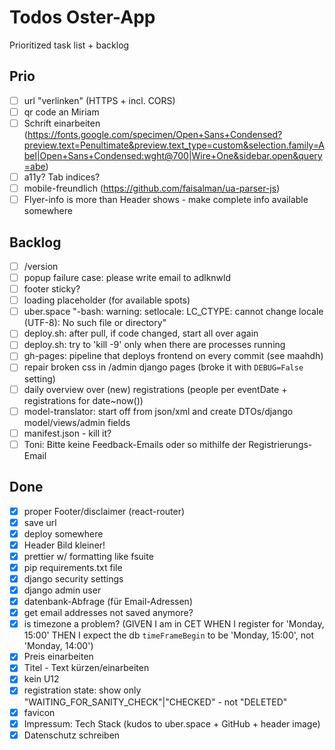 # Todos Oster-App

Prioritized task list + backlog

## Prio

* [ ] url "verlinken" (HTTPS + incl. CORS)
* [ ] qr code an Miriam
* [ ] Schrift einarbeiten (https://fonts.google.com/specimen/Open+Sans+Condensed?preview.text=Penultimate&preview.text_type=custom&selection.family=Abel|Open+Sans+Condensed:wght@700|Wire+One&sidebar.open&query=abe)
* [ ] a11y? Tab indices?
* [ ] mobile-freundlich (https://github.com/faisalman/ua-parser-js)
* [ ] Flyer-info is more than Header shows - make complete info available somewhere

## Backlog

* [ ] /version
* [ ] popup failure case: please write email to adlknwld
* [ ] footer sticky?
* [ ] loading placeholder (for available spots)
* [ ] uber.space "-bash: warning: setlocale: LC_CTYPE: cannot change locale (UTF-8): No such file or directory"
* [ ] deploy.sh: after pull, if code changed, start all over again
* [ ] deploy.sh: try to 'kill -9' only when there are processes running
* [ ] gh-pages: pipeline that deploys frontend on every commit (see maahdh)
* [ ] repair broken css in /admin django pages (broke it with `DEBUG=False` setting)
* [ ] daily overview over (new) registrations (people per eventDate + registrations for date~now())
* [ ] model-translator: start off from json/xml and create DTOs/django model/views/admin fields
* [ ] manifest.json - kill it?
* [ ] Toni: Bitte keine Feedback-Emails oder so mithilfe der Registrierungs-Email

## Done

* [x] proper Footer/disclaimer (react-router)
* [x] save url
* [x] deploy somewhere
* [x] Header Bild kleiner!
* [x] prettier w/ formatting like fsuite
* [x] pip requirements.txt file
* [x] django security settings
* [x] django admin user
* [x] datenbank-Abfrage (für Email-Adressen)
* [x] get email addresses not saved anymore?
* [x] is timezone a problem? (GIVEN I am in CET WHEN I register for 'Monday, 15:00' THEN I expect the db `timeFrameBegin` to be 'Monday, 15:00', not 'Monday, 14:00')
* [x] Preis einarbeiten
* [x] Titel - Text kürzen/einarbeiten
* [x] kein U12
* [x] registration state: show only "WAITING_FOR_SANITY_CHECK"|"CHECKED" - not "DELETED"
* [x] favicon
* [x] Impressum: Tech Stack (kudos to uber.space + GitHub + header image)
* [x] Datenschutz schreiben
